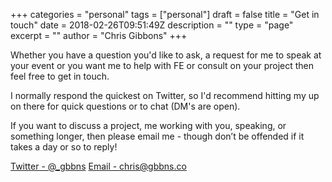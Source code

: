 +++
categories = "personal"
tags = ["personal"]
draft = false
title = "Get in touch"
date = 2018-02-26T09:51:49Z
description = ""
type = "page"
excerpt = ""
author = "Chris Gibbons"
+++

Whether you have a question you'd like to ask, a request for me to speak at your event or you want me to help with FE or consult on your project then feel free to get in touch.

I normally respond the quickest on Twitter, so I'd recommend hitting my up on there for quick questions or to chat (DM's are open).

If you want to discuss a project, me working with you, speaking, or something longer, then please email me - though don’t be offended if it takes a day or so to reply!

[Twitter -  @_gbbns](https://www.twitter.com/_gbbns)
[Email - chris@gbbns.co](chris@gbbns.co)
